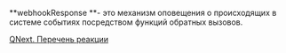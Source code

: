 
**webhookResponse **- это механизм оповещения о происходящих в системе событиях посредством функций обратных вызовов.



[QNext. Перечень реакции](/docs-test/ph/QNext-admin-reaction-about-05-01)